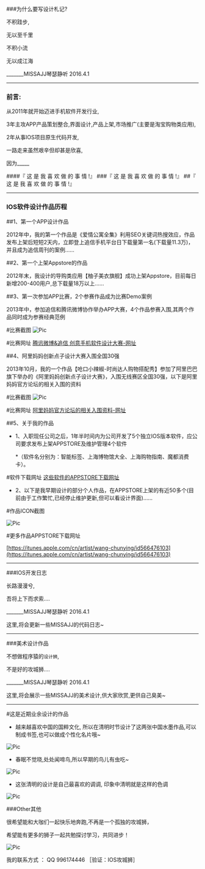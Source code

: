  

###为什么要写设计札记? 


不积跬步,

无以至千里

不积小流

无以成江海


_______MISSAJJ琴瑟静听  2016.4.1



---

### 前言: 

从2011年就开始迈进手机软件开发行业,

3年主攻APP产品策划整合,界面设计,产品上架,市场推广(主要是淘宝购物类应用),

2年从事IOS项目原生代码开发,

一路走来虽然艰辛但却甚是欣喜, 

因为_____

####『 这 是 我 喜 欢 做 的 事 情 !』
###『 这 是 我 喜 欢 做 的 事 情 !』
##『 这 是 我 喜 欢 做 的 事 情 !』



---

### IOS软件设计作品历程​ 


##1、第一个APP设计作品

2012年中，我的第一个作品是《爱情公寓全集》利用SEO关键词热搜效应，作品发布上架后短短2天内，立即登上追信手机平台日下载量第一名(下载量11.3万)，并且成为追信周刊的案例…… 




##2、第一个上架Appstore的作品

2012年末，我设计的导购类应用【柚子美衣旗舰】成功上架Appstore，目前每日新增200-400用户,总下载量18万以上……




##3、第一次参加APP比赛，2个参赛作品成为比赛Demo案例

2013年中，参加追信和腾讯微博协作举办APP大赛，4个作品参赛入围,其两个作品同时成为参赛经典范例

#比赛截图 
![Pic](https://github.com/MISSAJJ/MADesignNote/blob/master/MADesignNote_History_1.JPG)


#比赛网址
[腾讯微博&追信 创意手机软件设计大赛-网址](http://qq.zhui.cn)
 



##4、阿里妈妈创新点子设计大赛入围全国30强

2013年10月，我的一个作品【呛口小辣椒-时尚达人购物搭配秀】参加了阿里巴巴旗下举办的《阿里妈妈创新点子设计大赛》，入围无线赛区全国30强，以下是阿里妈妈官方论坛的相关入围的资料  


#比赛截图
![Pic](https://github.com/MISSAJJ/MADesignNote/blob/master/MADesignNote_History_2.JPG)

#比赛网址 
[阿里妈妈官方论坛的相关入围资料-网址](http://club.alimama.com/read-htm-tid-5330842.html)




##5、关于我的作品

+ 1、入职现任公司之后，1年半时间内为公司开发了5个独立IOS版本软件，应公司要求发布上架APPSTORE及维护管理4个软件

     *（软件名分别为：智能标签、上海博物馆大全、上海购物指南、魔都消费卡）。

#软件下载网址
[这些软件的APPSTORE下载网址](https://itunes.apple.com/cn/developer/shanghai-yuan-yun-information/id622348624)



+ 2、以下是我早期设计的部分个人作品，在APPSTORE上架的有近50多个(目前由于工作繁忙,已经停止维护更新,但可以看设计界面)……

#作品ICON截图

![Pic](https://github.com/MISSAJJ/MADesignNote/blob/master/MADesignNote_Work_1.JPG)

#更多作品APPSTORE下载网址 

[https://itunes.apple.com/cn/artist/wang-chunying/id566476103](https://itunes.apple.com/cn/artist/wang-chunying/id566476103)



---

###IOS开发日志


长路漫漫兮,

吾将上下而求索....

 _______MISSAJJ琴瑟静听  2016.4.1



这里,将会更新一些MISSAJJ的代码日志~



---

###美术设计作品


不想做程序猿的`设计狮`,

不是好的攻城狮....

_______MISSAJJ琴瑟静听  2016.4.1



这里,将会展示一些MISSAJJ的美术设计,供大家欣赏,更供自己臭美~
 


---

#这是近期业余设计的作品

+ 越来越喜欢中国的国粹文化, 所以在清明时节设计了这两张中国水墨作品,可以制成书签,也可以做成个性化名片哦~

![Pic](https://github.com/MISSAJJ/MADesignNote/blob/master/MADesignNote_3.JPG)


+ 春眠不觉晓,处处闻啼鸟,所以早期的鸟儿有虫吃~

![Pic](https://github.com/MISSAJJ/MADesignNote/blob/master/MADesignNote_2.JPG)


+ 这张清明的设计是自己最喜欢的调调, 印象中清明就是这样的色调

![Pic](https://github.com/MISSAJJ/MADesignNote/blob/master/MADesignNote_1.JPG)



###Other其他
 

很希望能和大咖们一起快乐地奔跑,不再是一个孤独的攻城狮，

希望能有更多的狮子一起共勉探讨学习，共同进步！

![Pic](https://github.com/MISSAJJ/MADesignNote/blob/master/MADesignNote_Work_2.JPG)


我的联系方式 ： QQ   996174446  ［验证：IOS攻城狮］
